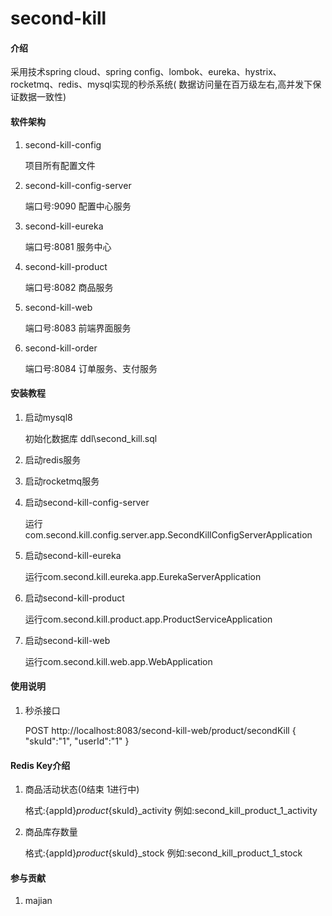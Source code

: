 # second-kill

#### 介绍
采用技术spring cloud、spring config、lombok、eureka、hystrix、rocketmq、redis、mysql实现的秒杀系统(
数据访问量在百万级左右,高并发下保证数据一致性)

#### 软件架构
1. second-kill-config

    项目所有配置文件

2. second-kill-config-server

    端口号:9090
    配置中心服务

3. second-kill-eureka

    端口号:8081
    服务中心

4. second-kill-product

    端口号:8082
    商品服务

5. second-kill-web

    端口号:8083
    前端界面服务

6. second-kill-order

    端口号:8084
    订单服务、支付服务


#### 安装教程
1. 启动mysql8

    初始化数据库 ddl\second_kill.sql

2. 启动redis服务

3. 启动rocketmq服务

4. 启动second-kill-config-server

    运行com.second.kill.config.server.app.SecondKillConfigServerApplication

5. 启动second-kill-eureka

    运行com.second.kill.eureka.app.EurekaServerApplication

6. 启动second-kill-product

    运行com.second.kill.product.app.ProductServiceApplication

7. 启动second-kill-web

    运行com.second.kill.web.app.WebApplication

#### 使用说明

1. 秒杀接口

    POST http://localhost:8083/second-kill-web/product/secondKill
    { "skuId":"1", "userId":"1" }


#### Redis Key介绍
1. 商品活动状态(0结束 1进行中)

    格式:{appId}_product_{skuId}_activity
    例如:second_kill_product_1_activity

1. 商品库存数量

    格式:{appId}_product_{skuId}_stock
    例如:second_kill_product_1_stock

#### 参与贡献
1. majian
